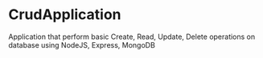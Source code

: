 # CrudApplication
Application that perform basic Create, Read, Update, Delete operations on database using NodeJS, Express, MongoDB
